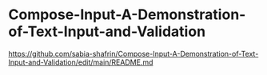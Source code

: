 # Compose-Input-A-Demonstration-of-Text-Input-and-Validation

https://github.com/sabia-shafrin/Compose-Input-A-Demonstration-of-Text-Input-and-Validation/edit/main/README.md
